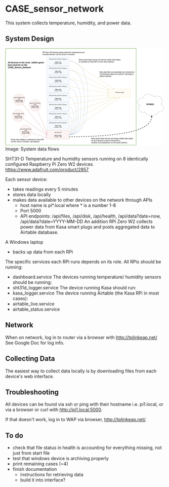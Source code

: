 # CASE_sensor_network

This system collects temperature, humidity, and power data.

## System Design
<p>
	<img src=/images/sensor-dataflows.jpg>
	Image: System data flows
</p>

SHT31-D Temperature and humidity sensors running on 8 identically configured Raspberry Pi Zero W2 devices. https://www.adafruit.com/product/2857

Each sensor device:
* takes readings every 5 minutes
* stores data locally
* makes data available to other devices on the network through APIs
	* host name is pi*.local where * is a number 1-8
	* Port 5000
	* API endpoints: /api/files, /api/disk, /api/health, /api/data?date=now, /api/data?date=YYYY-MM-DD
An addition RPi Zero W2 collects power data from Kasa smart plugs and posts aggregated data to Airtable database.

A Windows laptop
* backs up data from each RPi

The specific services each RPi runs depends on its role. All RPis should be running:
* dashboard.service
The devices running temperature/ humidity sensors should be running:
* sht31d_logger.service
The device running Kasa should run:
* kasa_logger.service
The device running Airtable (the Kasa RPi in most cases):
* airtable_live.service
* airtable_status.service

## Network

When on network, log in to router via a browser with http://tplinkeap.net/ <Br>
See Google Doc for log info.

## Collecting Data

The easiest way to collect data locally is by downloading files from each device's web interface.

## Troubleshooting

All devices can be found via ssh or ping with their hostname i.e. pi1.local, or via a browser or curl with http://pi1.local:5000.

If that doesn't work, log in to WAP via browser, http://tplinkeap.net/.

## To do

* check that file status in health is accounting for everything missing, not just from start file
* test that windows device is archiving properly
* print remaining cases (~4)
* finish documentation
	* instructions for retrieving data
	* build it into interface?